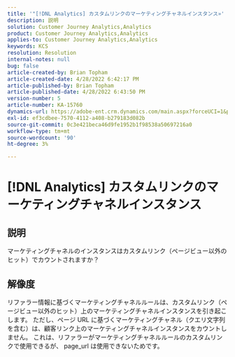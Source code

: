 ```yaml
---
title: '"[!DNL Analytics] カスタムリンクのマーケティングチャネルインスタンス»'
description: 説明
solution: Customer Journey Analytics,Analytics
product: Customer Journey Analytics,Analytics
applies-to: Customer Journey Analytics,Analytics
keywords: KCS
resolution: Resolution
internal-notes: null
bug: false
article-created-by: Brian Topham
article-created-date: 4/28/2022 6:42:17 PM
article-published-by: Brian Topham
article-published-date: 4/28/2022 6:43:50 PM
version-number: 5
article-number: KA-15760
dynamics-url: https://adobe-ent.crm.dynamics.com/main.aspx?forceUCI=1&pagetype=entityrecord&etn=knowledgearticle&id=113e81ed-22c7-ec11-a7b6-0022480a1b03
exl-id: ef3cdbee-7570-4112-a408-b279183d082b
source-git-commit: 0c3e421beca46d9fe1952b1f98538a50697216a0
workflow-type: tm+mt
source-wordcount: '90'
ht-degree: 3%

---
```


# [!DNL Analytics] カスタムリンクのマーケティングチャネルインスタンス

## 説明


マーケティングチャネルのインスタンスはカスタムリンク（ページビュー以外のヒット）でカウントされますか？


## 解像度


リファラー情報に基づくマーケティングチャネルルールは、カスタムリンク（ページビュー以外のヒット）上のマーケティングチャネルインスタンスを引き起こします。 ただし、ページ URL に基づくマーケティングチャネル（クエリ文字列を含む）は、顧客リンク上のマーケティングチャネルインスタンスをカウントしません。 これは、リファラーがマーケティングチャネルルールのカスタムリンクで使用できるが、 page_url は使用できないためです。
